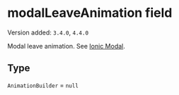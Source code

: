 # modalLeaveAnimation field

Version added: `3.4.0`, `4.4.0`

Modal leave animation. See <a href="https://ionicframework.com/docs/api/modal" target="_blank">Ionic Modal</a>.

## Type

`AnimationBuilder` = `null`
